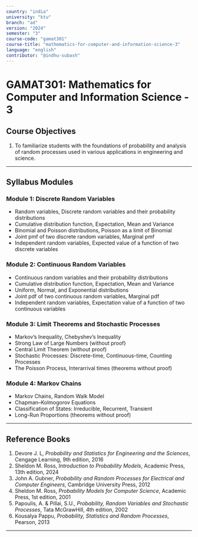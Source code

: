 ```yaml
--- 
country: "india"
university: "ktu"
branch: "ad" 
version: "2024"
semester: "3"
course-code: "gamat301"
course-title: "mathematics-for-computer-and-information-science-3"
language: "english"
contributor: "@indhu-subash"
---
```


# GAMAT301: Mathematics for Computer and Information Science - 3

## Course Objectives

1. To familiarize students with the foundations of probability and analysis of random processes used in various applications in engineering and science.

---

## Syllabus Modules

### Module 1: Discrete Random Variables
- Random variables, Discrete random variables and their probability distributions  
- Cumulative distribution function, Expectation, Mean and Variance  
- Binomial and Poisson distributions, Poisson as a limit of Binomial  
- Joint pmf of two discrete random variables, Marginal pmf  
- Independent random variables, Expected value of a function of two discrete variables  

### Module 2: Continuous Random Variables
- Continuous random variables and their probability distributions  
- Cumulative distribution function, Expectation, Mean and Variance  
- Uniform, Normal, and Exponential distributions  
- Joint pdf of two continuous random variables, Marginal pdf  
- Independent random variables, Expectation value of a function of two continuous variables  

### Module 3: Limit Theorems and Stochastic Processes
- Markov’s Inequality, Chebyshev’s Inequality  
- Strong Law of Large Numbers (without proof)  
- Central Limit Theorem (without proof)  
- Stochastic Processes: Discrete-time, Continuous-time, Counting Processes  
- The Poisson Process, Interarrival times (theorems without proof)  

### Module 4: Markov Chains
- Markov Chains, Random Walk Model  
- Chapman–Kolmogorov Equations  
- Classification of States: Irreducible, Recurrent, Transient  
- Long-Run Proportions (theorems without proof)  

---

## Reference Books

1. Devore J. L, *Probability and Statistics for Engineering and the Sciences*, Cengage Learning, 9th edition, 2016  
2. Sheldon M. Ross, *Introduction to Probability Models*, Academic Press, 13th edition, 2024  
3. John A. Gubner, *Probability and Random Processes for Electrical and Computer Engineers*, Cambridge University Press, 2012  
4. Sheldon M. Ross, *Probability Models for Computer Science*, Academic Press, 1st edition, 2001  
5. Papoulis, A. & Pillai, S.U., *Probability, Random Variables and Stochastic Processes*, Tata McGrawHill, 4th edition, 2002  
6. Kousalya Pappu, *Probability, Statistics and Random Processes*, Pearson, 2013

---
